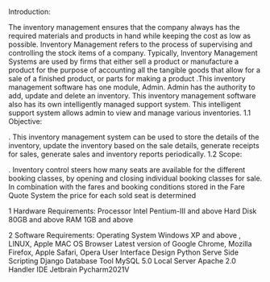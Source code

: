 
Introduction:
	
The inventory management ensures that the company always has the required materials and products in hand while keeping the cost as low as possible. Inventory Management refers to the process of supervising and controlling the stock items of a company. Typically, Inventory Management Systems are used by firms that either sell a product or manufacture a product for the purpose of accounting all the tangible goods that allow for a sale of a finished product, or parts for making a product .This inventory management software has one module, Admin. Admin has the authority to add, update and delete an inventory. This inventory management software also has its own intelligently managed support system. This intelligent support system allows admin to view and manage various inventories.
1.1 Objective:

. This inventory management system can be used to store the details of the inventory, update the inventory based on the sale details, generate receipts for sales, generate sales and inventory reports periodically. 
1.2 Scope:

. Inventory control steers how many seats are available for the different booking classes, by opening and closing individual booking classes for sale. In combination with the fares and booking conditions stored in the Fare Quote System the price for each sold seat is determined	


1 Hardware Requirements:
Processor	Intel Pentium-III and above
Hard Disk	80GB and above
RAM	1GB and above


2 Software Requirements:
Operating System	Windows XP and above , LINUX, Apple MAC OS
Browser	Latest version of Google Chrome, Mozilla Firefox, Apple Safari, Opera 
User Interface Design	Python
Serve Side Scripting	Django
Database Tool	MySQL 5.0
Local Server 	Apache 2.0 Handler
IDE	Jetbrain Pycharm2021V


